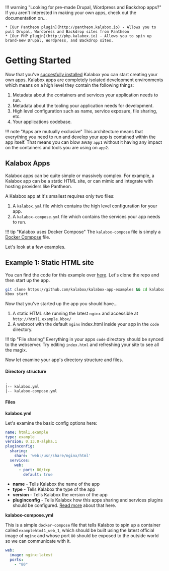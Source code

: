 !!! warning "Looking for pre-made Drupal, Wordpress and Backdrop apps?"
    If you aren't interested in making your own apps, check out the documentation on...

    * [Our Pantheon plugin](http://pantheon.kalabox.io) - Allows you to pull Drupal, Wordpress and Backdrop sites from Pantheon
    * [Our PHP plugin](http://php.kalabox.io) - Allows you to spin up brand-new Drupal, Wordpress, and Backdrop sites.

Getting Started
===============

Now that you've [succesfully installed](./install.md) Kalabox you can start creating your own apps. Kalabox apps are completely isolated development environments which means on a high level they contain the following things:

  1. Metadata about the containers and services your application needs to run.
  2. Metadata about the tooling your application needs for development.
  3. High level configuration such as name, service exposure, file sharing, etc.
  4. Your applications codebase.

!!! note "Apps are mutually exclusive"
    This architecture means that everything you need to run and develop your app is contained within the app itself. That means you can blow away `app1` without it having any impact on the containers and tools you are using on `app2`.

Kalabox Apps
------------

Kalabox apps can be quite simple or massively complex. For example, a Kalabox app can be a static HTML site, or can mimic and integrate with hosting providers like Pantheon.

A Kalabox app at it's smallest requires only two files:

  1. A `kalabox.yml` file which contains the high level configuration for your app.
  2. A `kalabox-compose.yml` file which contains the services your app needs to run.

!!! tip "Kalabox uses Docker Compose"
    The `kalabox-compose` file is simply a [Docker Compose](https://docs.docker.com/compose/compose-file/) file.

Let's look at a few examples.

Example 1: Static HTML site
---------------------------

You can find the code for this example over [here](https://github.com/kalabox/kalabox-app-examples/tree/master/html1). Let's clone the repo and then start up the app.

```bash
git clone https://github.com/kalabox/kalabox-app-examples && cd kalabox-app-examples/html1
kbox start
```

Now that you've started up the app you should have...

  1. A static HTML site running the latest `nginx` and accessible at `http://html1.example.kbox/`
  2. A webroot with the default `nginx` index.html inside your app in the `code` directory.

!!! tip "File sharing"
    Everything in your apps `code` directory should be synced to the webserver. Try editing `index.html` and refreshing your site to see all the magix.

Now let examine your app's directory structure and files.

#### Directory structure

```
.
|-- kalabox.yml
|-- kalabox-compose.yml
```

#### Files

**kalabox.yml**

Let's examine the basic config options here:

```yaml
name: html1.example
type: example
version: 0.13.0-alpha.1
pluginconfig:
  sharing:
    share: 'web:/usr/share/nginx/html'
  services:
    web:
      - port: 80/tcp
        default: true
```

* **name** - Tells Kalabox the name of the app
* **type** - Tells Kalabox the type of the app
* **version** - Tells Kalabox the version of the app
* **pluginconfig** - Tells Kalabox how this apps sharing and services plugins should be configured. [Read more](./config.md) about that here.

**kalabox-compose.yml**

This is a simple `docker-compose` file that tells Kalabox to spin up a container called `examplehtml1_web_1`, which should be built using the latest official image of `nginx` and whose port `80` should be exposed to the outside world so we can communicate with it.

```yaml
web:
  image: nginx:latest
  ports:
    - "80"
```


